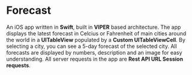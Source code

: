 # Forecast

An iOS app written in **Swift**, built in **VIPER** based architecture. The app displays the latest forecast in Celcius or Fahrenheit of main cities around the world in a **UITableView** populated by a **Custom UITableViewCell**. By selecting a city, you can see a 5-day forecast of the selected city. All forecasts are displayed by numbers, description and an image for easy understanding. All server requests in the app are **Rest API URL Session requests**.

